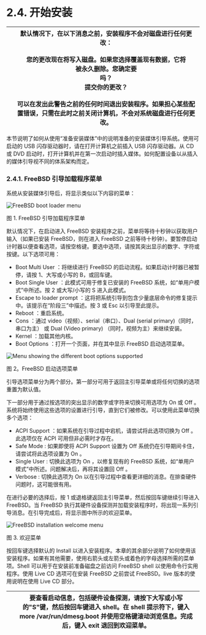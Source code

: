 # 2.4. 开始安装

|  | 默认情况下，在以下消息之前，安装程序不会对磁盘进行任何更改：<br /><br />您的更改现在将写入磁盘。如果您选择覆盖现有数据，它将<br />被永久删除。您确定要<br />吗？<br /> 提交你的更改？<br /><br />可以在发出此警告之前的任何时间退出安装程序。如果担心某些配置错误，只需在此时之前关闭计算机，不会对系统磁盘进行任何更改。 |
| -- | --------------------------------------------------------------------------------------------------------------------------------------------------------------------------------------------------------------------------------------------------------------------------------------- |

本节说明了如何从使用“准备安装媒体”中的说明准备的安装媒体引导系统。使用可启动的 USB 闪存驱动器时，请在打开计算机之前插入 USB 闪存驱动器。从 CD 或 DVD 启动时，打开计算机并在第一次启动时插入媒体。如何配置设备以从插入的媒体引导视不同的体系架构而定。

### 2.4.1. FreeBSD 引导加载程序菜单

系统从安装媒体引导后，将显示类似以下内容的菜单：

![FreeBSD boot loader menu](https://docs.freebsd.org/images/books/handbook/bsdinstall/bsdinstall-newboot-loader-menu.png)

图 1. FreeBSD 引导加载程序菜单

默认情况下，在启动进入 FreeBSD 安装程序之前，菜单将等待十秒钟以获取用户输入（如果已安装 FreeBSD，则在进入 FreeBSD 之前等待十秒钟）。要暂停启动计时器以便查看选项，请按空格键。要选中选项，请按其突出显示的数字、字符或按键。以下选项可用：

* Boot Multi User ：将继续进行 FreeBSD 的启动流程。如果启动计时器已被暂停，请按 1、大写或小写的 B，或回车键。
* Boot Single User ：此模式可用于修复已安装的 FreeBSD 系统，如“单用户模式”中所述。按 2 或大写/小写的 S 进入此模式。
* Escape to loader prompt ：这将把系统引导到包含少量底层命令的修复提示中。该提示在“阶段三”中描述。按 3 或 Esc 以引导至此提示。
* Reboot ：重启系统。
* Cons ：通过 video（视频）、serial（串口）、Dual (serial primary)（同时，串口为主） 或 Dual (Video primary) （同时，视频为主）来继续安装。
* Kernel ：加载其他内核。
* Boot Options ：打开一个页面，并在其中显示 FreeBSD 启动选项菜单。

![Menu showing the different boot options supported](https://docs.freebsd.org/images/books/handbook/bsdinstall/bsdinstall-boot-options-menu.png)

图 2。FreeBSD 启动选项菜单

引导选项菜单分为两个部分。第一部分可用于返回主引导菜单或将任何切换的选项重置为默认值。

下一部分用于通过按选项的突出显示的数字或字符来切换可用选项为 On 或 Off 。系统将始终使用这些选项的设置进行引导，直到它们被修改。可以使用此菜单切换多个选项：

* ACPI Support ：如果系统在引导过程中宕机，请尝试将此选项切换为 Off 。此选项仅在 ACPI 可用但非必需时才存在。
* Safe Mode : 如果即使将 ACPI Support 设置为 Off 系统仍在引导期间卡住，请尝试将此选项设置为 On 。
* Single User : 切换此选项为 On ，以修复现有的 FreeBSD 系统，如“单用户模式”中所述。问题解决后，再将其设置回 Off 。
* Verbose : 切换此选项为 On 以在引导过程中查看更详细的消息。在排查硬件问题时，这可能很有用。

在进行必要的选择后，按 1 或退格键返回主引导菜单，然后按回车键继续引导进入 FreeBSD。当 FreeBSD 执行其硬件设备探测并加载安装程序时，将出现一系列引导消息。在引导完成后，将显示图中所示的欢迎菜单。

![FreeBSD installation welcome menu](https://docs.freebsd.org/images/books/handbook/bsdinstall/bsdinstall-choose-mode.png)

图 3. 欢迎菜单

按回车键选择默认的 Install 以进入安装程序。本章的其余部分说明了如何使用该安装程序。如果有其他需要，使用右箭头或左箭头或着色的字母选择所需的菜单项。Shell 可以用于在安装前准备磁盘之前访问 FreeBSD shell 以使用命令行实用程序。使用 Live CD 选项可在安装 FreeBSD 之前尝试 FreeBSD。live 版本的使用说明在使用 Live CD 部分。

|  | 要查看启动信息，包括硬件设备探测，请按下大写或小写的"S"键，然后按回车键进入 shell。在 shell 提示符下，键入 more /var/run/dmesg.boot 并使用空格键滚动浏览信息。完成后，键入 exit 退回到欢迎菜单。 |
| -- | ----------------------------------------------------------------------------------------------------------------------------------------------------------------------------------------------------- |
